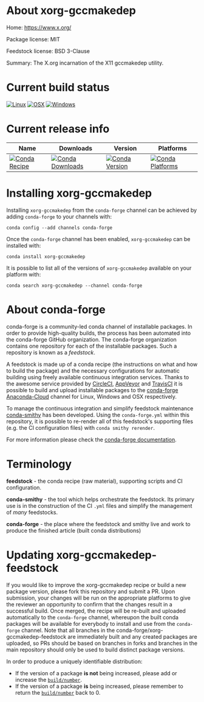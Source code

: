 About xorg-gccmakedep
=====================

Home: https://www.x.org/

Package license: MIT

Feedstock license: BSD 3-Clause

Summary: The X.org incarnation of the X11 gccmakedep utility.



Current build status
====================

[![Linux](https://img.shields.io/circleci/project/github/conda-forge/xorg-gccmakedep-feedstock/master.svg?label=Linux)](https://circleci.com/gh/conda-forge/xorg-gccmakedep-feedstock)
[![OSX](https://img.shields.io/travis/conda-forge/xorg-gccmakedep-feedstock/master.svg?label=macOS)](https://travis-ci.org/conda-forge/xorg-gccmakedep-feedstock)
[![Windows](https://img.shields.io/appveyor/ci/conda-forge/xorg-gccmakedep-feedstock/master.svg?label=Windows)](https://ci.appveyor.com/project/conda-forge/xorg-gccmakedep-feedstock/branch/master)

Current release info
====================

| Name | Downloads | Version | Platforms |
| --- | --- | --- | --- |
| [![Conda Recipe](https://img.shields.io/badge/recipe-xorg--gccmakedep-green.svg)](https://anaconda.org/conda-forge/xorg-gccmakedep) | [![Conda Downloads](https://img.shields.io/conda/dn/conda-forge/xorg-gccmakedep.svg)](https://anaconda.org/conda-forge/xorg-gccmakedep) | [![Conda Version](https://img.shields.io/conda/vn/conda-forge/xorg-gccmakedep.svg)](https://anaconda.org/conda-forge/xorg-gccmakedep) | [![Conda Platforms](https://img.shields.io/conda/pn/conda-forge/xorg-gccmakedep.svg)](https://anaconda.org/conda-forge/xorg-gccmakedep) |

Installing xorg-gccmakedep
==========================

Installing `xorg-gccmakedep` from the `conda-forge` channel can be achieved by adding `conda-forge` to your channels with:

```
conda config --add channels conda-forge
```

Once the `conda-forge` channel has been enabled, `xorg-gccmakedep` can be installed with:

```
conda install xorg-gccmakedep
```

It is possible to list all of the versions of `xorg-gccmakedep` available on your platform with:

```
conda search xorg-gccmakedep --channel conda-forge
```


About conda-forge
=================

conda-forge is a community-led conda channel of installable packages.
In order to provide high-quality builds, the process has been automated into the
conda-forge GitHub organization. The conda-forge organization contains one repository
for each of the installable packages. Such a repository is known as a *feedstock*.

A feedstock is made up of a conda recipe (the instructions on what and how to build
the package) and the necessary configurations for automatic building using freely
available continuous integration services. Thanks to the awesome service provided by
[CircleCI](https://circleci.com/), [AppVeyor](https://www.appveyor.com/)
and [TravisCI](https://travis-ci.org/) it is possible to build and upload installable
packages to the [conda-forge](https://anaconda.org/conda-forge)
[Anaconda-Cloud](https://anaconda.org/) channel for Linux, Windows and OSX respectively.

To manage the continuous integration and simplify feedstock maintenance
[conda-smithy](https://github.com/conda-forge/conda-smithy) has been developed.
Using the ``conda-forge.yml`` within this repository, it is possible to re-render all of
this feedstock's supporting files (e.g. the CI configuration files) with ``conda smithy rerender``.

For more information please check the [conda-forge documentation](https://conda-forge.org/docs/).

Terminology
===========

**feedstock** - the conda recipe (raw material), supporting scripts and CI configuration.

**conda-smithy** - the tool which helps orchestrate the feedstock.
                   Its primary use is in the construction of the CI ``.yml`` files
                   and simplify the management of *many* feedstocks.

**conda-forge** - the place where the feedstock and smithy live and work to
                  produce the finished article (built conda distributions)


Updating xorg-gccmakedep-feedstock
==================================

If you would like to improve the xorg-gccmakedep recipe or build a new
package version, please fork this repository and submit a PR. Upon submission,
your changes will be run on the appropriate platforms to give the reviewer an
opportunity to confirm that the changes result in a successful build. Once
merged, the recipe will be re-built and uploaded automatically to the
`conda-forge` channel, whereupon the built conda packages will be available for
everybody to install and use from the `conda-forge` channel.
Note that all branches in the conda-forge/xorg-gccmakedep-feedstock are
immediately built and any created packages are uploaded, so PRs should be based
on branches in forks and branches in the main repository should only be used to
build distinct package versions.

In order to produce a uniquely identifiable distribution:
 * If the version of a package **is not** being increased, please add or increase
   the [``build/number``](https://conda.io/docs/user-guide/tasks/build-packages/define-metadata.html#build-number-and-string).
 * If the version of a package **is** being increased, please remember to return
   the [``build/number``](https://conda.io/docs/user-guide/tasks/build-packages/define-metadata.html#build-number-and-string)
   back to 0.
